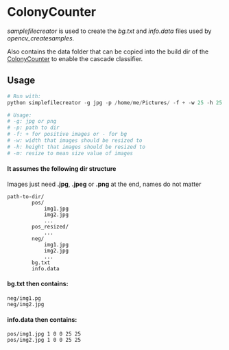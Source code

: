 # ColonyCounter

*samplefilecreator* is used to create the *bg.txt* and *info.data* files used by *opencv_createsamples*.

Also contains the data folder that can be copied into the build dir of the [ColonyCounter](https://github.com/ColonyCounter/ColonyCounter-GUI) to enable the cascade classifier.

## Usage

```python
# Run with:
python simplefilecreator -g jpg -p /home/me/Pictures/ -f + -w 25 -h 25

# Usage:
# -g: jpg or png
# -p: path to dir
# -f: + for positive images or - for bg
# -w: width that images should be resized to
# -h: height that images should be resized to
# -m: resize to mean size value of images
```




#### It assumes the following dir structure
Images just need **.jpg**, **.jpeg** or **.png** at the end, names do not matter
```
path-to-dir/
        pos/
            img1.jpg
            img2.jpg
            ...
        pos_resized/
            ...
        neg/
            img1.jpg
            img2.jpg
            ...
        bg.txt
        info.data
```

#### bg.txt then contains:

```
neg/img1.pg
neg/img2.jpg
```
#### info.data then contains:

```
pos/img1.jpg 1 0 0 25 25
pos/img2.jpg 1 0 0 25 25
```
